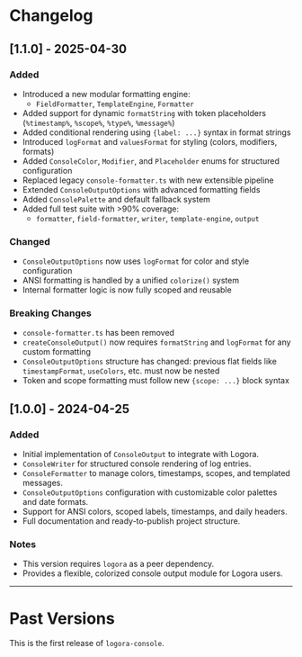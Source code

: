 # Changelog

## [1.1.0] - 2025-04-30

### Added

- Introduced a new modular formatting engine:
  - `FieldFormatter`, `TemplateEngine`, `Formatter`
- Added support for dynamic `formatString` with token placeholders (`%timestamp%`, `%scope%`, `%type%`, `%message%`)
- Added conditional rendering using `{label: ...}` syntax in format strings
- Introduced `logFormat` and `valuesFormat` for styling (colors, modifiers, formats)
- Added `ConsoleColor`, `Modifier`, and `Placeholder` enums for structured configuration
- Replaced legacy `console-formatter.ts` with new extensible pipeline
- Extended `ConsoleOutputOptions` with advanced formatting fields
- Added `ConsolePalette` and default fallback system
- Added full test suite with >90% coverage:
  - `formatter`, `field-formatter`, `writer`, `template-engine`, `output`

### Changed

- `ConsoleOutputOptions` now uses `logFormat` for color and style configuration
- ANSI formatting is handled by a unified `colorize()` system
- Internal formatter logic is now fully scoped and reusable

### Breaking Changes

- `console-formatter.ts` has been removed
- `createConsoleOutput()` now requires `formatString` and `logFormat` for any custom formatting
- `ConsoleOutputOptions` structure has changed: previous flat fields like `timestampFormat`, `useColors`, etc. must now be nested
- Token and scope formatting must follow new `{scope: ...}` block syntax

## [1.0.0] - 2024-04-25

### Added
- Initial implementation of `ConsoleOutput` to integrate with Logora.
- `ConsoleWriter` for structured console rendering of log entries.
- `ConsoleFormatter` to manage colors, timestamps, scopes, and templated messages.
- `ConsoleOutputOptions` configuration with customizable color palettes and date formats.
- Support for ANSI colors, scoped labels, timestamps, and daily headers.
- Full documentation and ready-to-publish project structure.

### Notes
- This version requires `logora` as a peer dependency.
- Provides a flexible, colorized console output module for Logora users.

---

# Past Versions

This is the first release of `logora-console`.
